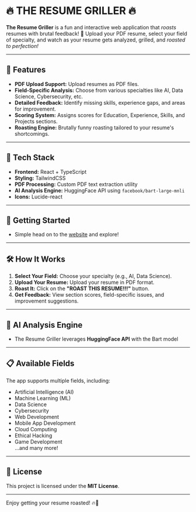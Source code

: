 # 🔥 THE RESUME GRILLER 🔥  

**The Resume Griller** is a fun and interactive web application that *roasts* resumes with brutal feedback! 🚀 Upload your PDF resume, select your field of specialty, and watch as your resume gets analyzed, grilled, and *roasted to perfection!*  

---

## 📌 Features  

- **PDF Upload Support:** Upload resumes as PDF files.  
- **Field-Specific Analysis:** Choose from various specialties like AI, Data Science, Cybersecurity, etc.  
- **Detailed Feedback:** Identify missing skills, experience gaps, and areas for improvement.  
- **Scoring System:** Assigns scores for Education, Experience, Skills, and Projects sections.  
- **Roasting Engine:** Brutally funny roasting tailored to your resume's shortcomings.  

---

## 🚀 Tech Stack  

- **Frontend:** React + TypeScript  
- **Styling:** TailwindCSS  
- **PDF Processing:** Custom PDF text extraction utility  
- **AI Analysis Engine:** HuggingFace API using `facebook/bart-large-mnli`  
- **Icons:** Lucide-react  

---

## 🚀 Getting Started

- Simple head on to the [website](https://theresumegriller.vercel.app) and explore!

---

## 🛠️ How It Works  

1. **Select Your Field:** Choose your specialty (e.g., AI, Data Science).  
2. **Upload Your Resume:** Upload your resume in PDF format.  
3. **Roast It:** Click on the **"ROAST THIS RESUME!!!"** button.  
4. **Get Feedback:** View section scores, field-specific issues, and improvement suggestions.  

---

## 🤖 AI Analysis Engine  

- The Resume Griller leverages **HuggingFace API** with the Bart model

---

## 📋 Available Fields  

The app supports multiple fields, including:  
- Artificial Intelligence (AI)  
- Machine Learning (ML)  
- Data Science  
- Cybersecurity  
- Web Development  
- Mobile App Development  
- Cloud Computing  
- Ethical Hacking  
- Game Development  
...and many more!  

---

## 📜 License  

This project is licensed under the **MIT License**.  

---

Enjoy getting your resume roasted! 🔥🚀  